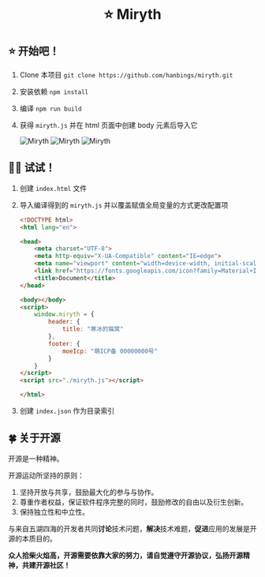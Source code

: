 <h1 align="center">⭐ Miryth</h1>

## ⭐ 开始吧！

1. Clone 本项目 `git clone https://github.com/hanbings/miryth.git`

2. 安装依赖 `npm install`

3. 编译 `npm run build`

4. 获得 `miryth.js` 并在 html 页面中创建 body 元素后导入它

   ![Miryth](https://free.wzznft.com/i/2023/05/19/gyw86.png)
   ![Miryth](https://free.wzznft.com/i/2023/05/19/j8xb4.png)
   ![Miryth](https://free.wzznft.com/i/2023/05/19/h0pax.png)

## 😶‍🌫️ 试试！

1. 创建 `index.html` 文件

2. 导入编译得到的 `miryth.js` 并以覆盖赋值全局变量的方式更改配置项

   ```html
   <!DOCTYPE html>
   <html lang="en">
   
   <head>
       <meta charset="UTF-8">
       <meta http-equiv="X-UA-Compatible" content="IE=edge">
       <meta name="viewport" content="width=device-width, initial-scale=1.0">
       <link href="https://fonts.googleapis.com/icon?family=Material+Icons" rel="stylesheet">
       <title>Document</title>
   </head>
   
   <body></body>
   <script>
       window.miryth = {
           header: {
               title: "寒冰的猫窝"
           },
           footer: {
               moeIcp: "萌ICP备 00000000号"
           }
       }
   </script>
   <script src="./miryth.js"></script>
   
   </html>
   ```
   
3. 创建 `index.json` 作为目录索引

## 🍀 关于开源

开源是一种精神。

开源运动所坚持的原则：

1. 坚持开放与共享，鼓励最大化的参与与协作。
2. 尊重作者权益，保证软件程序完整的同时，鼓励修改的自由以及衍生创新。
3. 保持独立性和中立性。

与来自五湖四海的开发者共同**讨论**技术问题，**解决**技术难题，**促进**应用的发展是开源的本质目的。

**众人拾柴火焰高，开源需要依靠大家的努力，请自觉遵守开源协议，弘扬开源精神，共建开源社区！**
